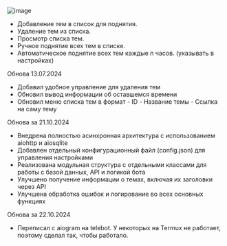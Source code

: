 ![image](https://github.com/user-attachments/assets/031b299d-1381-491d-96b4-e6d2b204f1ee)
- Добавление тем в список для поднятия.
- Удаление тем из списка.
- Просмотр списка тем.
- Ручное поднятие всех тем в списке.
- Автоматическое поднятие всех тем каждые n часов. (указывать в настройках)

Обнова 13.07.2024
- Добавил удобное управление для удаления тем
- Обновил вывод информации об оставшемся времени
- Обновил меню списка тем в формат - ID - Название темы - Ссылка на саму тему

Обнова за 21.10.2024
- Внедрена полностью асинхронная архитектура с использованием aiohttp и aiosqlite
- Добавлен отдельный конфигурационный файл (config.json) для управления настройками
- Реализована модульная структура с отдельными классами для работы с базой данных, API и логикой бота
- Улучшено получение информации о темах, включая их заголовки через API
- Улучшена обработка ошибок и логирование во всех основных функциях

Обнова за 22.10.2024
- Переписал с aiogram на telebot. У некоторых на Termux не работает, поэтому сделал так, чтобы работало.
